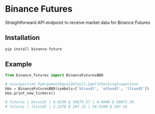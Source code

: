 # Binance Futures
Straightforward API endpoint to receive market data for Binance Futures

## Installation

```bash
pip install binance-future
```

## Example

```python
from binance_futures import BinanceFuturesBBO

# noinspection PyArgumentEqualDefault,SpellCheckingInspection
bbo = BinanceFuturesBBO(symbols=['btcusdt', 'ethusdt', 'ltcusdt'])
bbo.print_new_tickers()

# futures | btcusdt | 0.9230 @ 58875.57 | 0.0040 @ 58875.58
# futures | ltcusdt | 2.2270 @ 207.15 | 28.5200 @ 207.16
```
